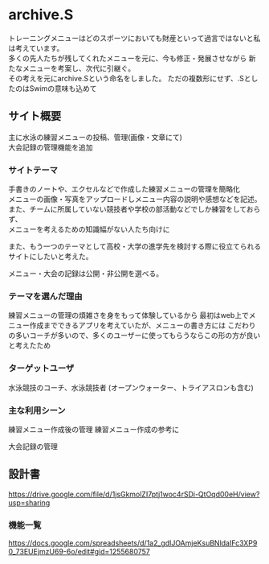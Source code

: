 # archive.S
トレーニングメニューはどのスポーツにおいても財産といって過言ではないと私は考えています。  
多くの先人たちが残してくれたメニューを元に、今も修正・発展させながら
新たなメニューを考案し、次代に引継ぐ。  
その考えを元にarchive.Sという命名をしました。
ただの複数形にせず、.SとしたのはSwimの意味も込めて

## サイト概要
主に水泳の練習メニューの投稿、管理(画像・文章にて)  
大会記録の管理機能を追加

### サイトテーマ
手書きのノートや、エクセルなどで作成した練習メニューの管理を簡略化  
メニューの画像・写真をアップロードしメニュー内容の説明や感想などを記述。  
また、チームに所属していない競技者や学校の部活動などでしか練習をしておらず、  
メニューを考えるための知識幅がない人たち向けに  

また、もう一つのテーマとして高校・大学の進学先を検討する際に役立てられるサイトにしたいと考えた。  

メニュー・大会の記録は公開・非公開を選べる。  

### テーマを選んだ理由
練習メニューの管理の煩雑さを身をもって体験しているから
最初はweb上でメニュー作成までできるアプリを考えていたが、メニューの書き方には
こだわりの多いコーチが多いので、多くのユーザーに使ってもらうならこの形の方が良いと考えたため

### ターゲットユーザ
水泳競技のコーチ、水泳競技者
(オープンウォーター、トライアスロンも含む)


### 主な利用シーン
練習メニュー作成後の管理
練習メニュー作成の参考に

大会記録の管理

## 設計書
https://drive.google.com/file/d/1jsGkmolZI7ptj1woc4rSDi-QtOqd00eH/view?usp=sharing

### 機能一覧
https://docs.google.com/spreadsheets/d/1a2_gdlJOAmjeKsuBNldaIFc3XP90_73EUEjmzU69-6o/edit#gid=1255680757


